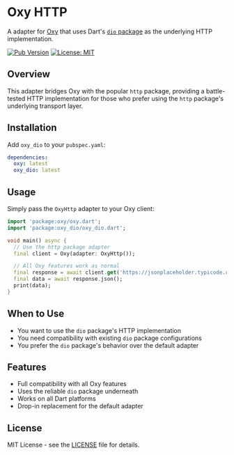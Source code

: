 # Oxy HTTP

A adapter for [Oxy](https://github.com/medz/oxy) that uses Dart's [`dio` package](https://pub.dev/packages/dio) as the underlying HTTP implementation.

[![Pub Version](https://img.shields.io/pub/v/oxy_dio)](https://pub.dev/packages/oxy_dio)
[![License: MIT](https://img.shields.io/badge/License-MIT-yellow.svg)](LICENSE)

## Overview

This adapter bridges Oxy with the popular `http` package, providing a battle-tested HTTP implementation for those who prefer using the `http` package's underlying transport layer.

## Installation

Add `oxy_dio` to your `pubspec.yaml`:

```yaml
dependencies:
  oxy: latest
  oxy_dio: latest
```

## Usage

Simply pass the `OxyHttp` adapter to your Oxy client:

```dart
import 'package:oxy/oxy.dart';
import 'package:oxy_dio/oxy_dio.dart';

void main() async {
  // Use the http package adapter
  final client = Oxy(adapter: OxyHttp());

  // All Oxy features work as normal
  final response = await client.get('https://jsonplaceholder.typicode.com/posts/1');
  final data = await response.json();
  print(data);
}
```

## When to Use

- You want to use the `dio` package's HTTP implementation
- You need compatibility with existing `dio` package configurations
- You prefer the `dio` package's behavior over the default adapter

## Features

- Full compatibility with all Oxy features
- Uses the reliable `dio` package underneath
- Works on all Dart platforms
- Drop-in replacement for the default adapter

## License

MIT License - see the [LICENSE](LICENSE) file for details.
